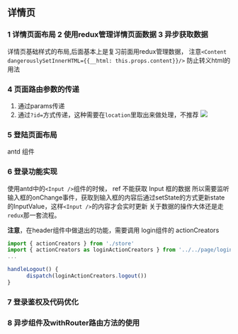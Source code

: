 ## 详情页

### 1 详情页面布局 2 使用redux管理详情页面数据  3 异步获取数据

详情页基础样式的布局,后面基本上是复习前面用redux管理数据，
注意`<Content dangerouslySetInnerHTML={{__html: this.props.content}}/>` 防止转义html的用法

### 4 页面路由参数的传递
1. 通过params传递
2. 通过`?id=`方式传递，这种需要在`location`里取出来做处理，不推荐
![](https://upload-images.jianshu.io/upload_images/9249356-380d147c0a124165.png?imageMogr2/auto-orient/strip%7CimageView2/2/w/1240)
 
### 5 登陆页面布局
antd 组件 

### 6 登录功能实现
使用antd中的`<Input />`组件的时候， ref 不能获取 Input 框的数据
所以需要监听输入框的onChange事件，获取到输入框的内容后通过setState的方式更新state的InputValue，这样`<Input />`的内容才会实时更新
关于数据的操作大体还是走`redux`那一套流程。

**注意**，在header组件中做退出的功能，需要调用 login组件的 actionCreators
```javascript
import { actionCreators } from './store'
import { actionCreators as loginActionCreators } from '../../page/login/store'
...

handleLogout() {
      dispatch(loginActionCreators.logout())
}

```

### 7 登录鉴权及代码优化

### 8 异步组件及withRouter路由方法的使用